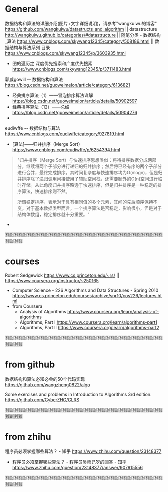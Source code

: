 
# General

数据结构和算法的详细介绍(图片+文字详细说明)，请参考"wangkuiwu的博客" https://github.com/wangkuiwu/datastructs_and_algorithm || datastructure http://wangkuiwu.github.io/categories/#datastructure || 随笔分类 - 数据结构_算法 https://www.cnblogs.com/skywang12345/category/508186.html || 数据结构与算法系列 目录 https://www.cnblogs.com/skywang12345/p/3603935.html
- 图的遍历之 深度优先搜索和广度优先搜索 https://www.cnblogs.com/skywang12345/p/3711483.html

郭威gowill -- 数据结构和算法 https://blog.csdn.net/guoweimelon/article/category/6136821
- 经典排序算法（1）——冒泡排序算法详解 https://blog.csdn.net/guoweimelon/article/details/50902597
- 经典排序算法（12）——总结 https://blog.csdn.net/guoweimelon/article/details/50904276
- 

eudiwffe -- 数据结构与算法 https://www.cnblogs.com/eudiwffe/category/927819.html
- [算法]——归并排序（Merge Sort） https://www.cnblogs.com/eudiwffe/p/6254394.html
> "归并排序（Merge Sort）与快速排序思想类似：将待排序数据分成两部分，继续将两个子部分进行递归的归并排序；然后将已经有序的两个子部分进行合并，最终完成排序。其时间复杂度与快速排序均为O(nlogn)，但是归并排序除了递归调用间接使用了辅助空间栈，还需要额外的O(n)空间进行临时存储。从此角度归并排序略逊于快速排序，但是归并排序是一种稳定的排序算法，快速排序则不然。
> 
> 所谓稳定排序，表示对于具有相同值的多个元素，其间的先后顺序保持不变。对于基本数据类型而言，一个排序算法是否稳定，影响很小，但是对于结构体数组，稳定排序就十分重要。"
- 

:u5272::u5272::u5272::u5272::u5272::u5272::u5272::u5272::u5272::u5272::u5272::u5272::u5272::u5272::u5272::u5272::u5272::u5272::u5272::u5272::u5272::u5272::u5272::u5272::u5272::u5272::u5272::u5272::u5272::u5272::u5272::u5272::u5272::u5272::u5272::u5272::u5272::u5272::u5272::u5272:

# courses

Robert Sedgewick https://www.cs.princeton.edu/~rs/ || https://www.coursera.org/instructor/~250165
- Computer Science - 226 Algorithms and Data Structures - Spring 2010 https://www.cs.princeton.edu/courses/archive/spr10/cos226/lectures.html
- from Coursera
  * Analysis of Algorithms https://www.coursera.org/learn/analysis-of-algorithms
  * Algorithms, Part I https://www.coursera.org/learn/algorithms-part1
  * Algorithms, Part II https://www.coursera.org/learn/algorithms-part2

:u5272::u5272::u5272::u5272::u5272::u5272::u5272::u5272::u5272::u5272::u5272::u5272::u5272::u5272::u5272::u5272::u5272::u5272::u5272::u5272::u5272::u5272::u5272::u5272::u5272::u5272::u5272::u5272::u5272::u5272::u5272::u5272::u5272::u5272::u5272::u5272::u5272::u5272::u5272::u5272:

# from github

数据结构和算法必知必会的50个代码实现 https://github.com/wangzheng0822/algo

Some exercises and problems in Introduction to Algorithms 3rd edition. https://github.com/CyberZHG/CLRS

:u5272::u5272::u5272::u5272::u5272::u5272::u5272::u5272::u5272::u5272::u5272::u5272::u5272::u5272::u5272::u5272::u5272::u5272::u5272::u5272::u5272::u5272::u5272::u5272::u5272::u5272::u5272::u5272::u5272::u5272::u5272::u5272::u5272::u5272::u5272::u5272::u5272::u5272::u5272::u5272:

# from zhihu

程序员必须掌握哪些算法？ - 知乎 https://www.zhihu.com/question/23148377
- 程序员必须掌握哪些算法？ - 程序员吴师兄呀的回答 - 知乎 https://www.zhihu.com/question/23148377/answer/907915556

:u5272::u5272::u5272::u5272::u5272::u5272::u5272::u5272::u5272::u5272::u5272::u5272::u5272::u5272::u5272::u5272::u5272::u5272::u5272::u5272::u5272::u5272::u5272::u5272::u5272::u5272::u5272::u5272::u5272::u5272::u5272::u5272::u5272::u5272::u5272::u5272::u5272::u5272::u5272::u5272:
